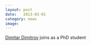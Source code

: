 ```yaml
---
layout: post
date:   2013-03-01
category: news
image: 
---
```


[Dimitar Dimitrov]({{"/people/dimitar"|relative_url}}) joins as a PhD student